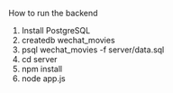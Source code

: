 How to run the backend

1. Install PostgreSQL
2. createdb wechat_movies
3. psql wechat_movies -f server/data.sql
4. cd server
5. npm install
6. node app.js
